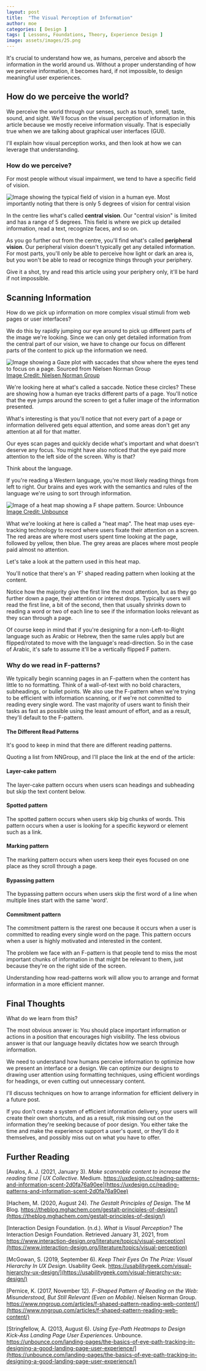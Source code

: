 ```yaml
---
layout: post
title:  "The Visual Perception of Information"
author: moe
categories: [ Design ]
tags: [ Lessons, Foundations, Theory, Experience Design ]
image: assets/images/25.png
---
```

It's crucial to understand how we, as humans, perceive and absorb the information in the world around us. Without a proper understanding of how we perceive information, it becomes hard, if not impossible, to design meaningful user experiences.

## How do we perceive the world?

We perceive the world through our senses, such as touch, smell, taste, sound, and sight. We'll focus on the visual perception of information in this article because we mostly receive information visually. That is especially true when we are talking about graphical user interfaces (GUI).

I'll explain how visual perception works, and then look at how we can leverage that understanding.

### How do we perceive?

For most people without visual impairment, we tend to have a specific field of vision.

![Image showing the typical field of vision in a human eye. Most importantly noting that there is only 5 degrees of vision for central vision](/assets/images/visual-perception-information/3.png "Field of Vision")

In the centre lies what's called **central vision**. Our "central vision" is limited and has a range of 5 degrees. This field is where we pick up detailed information, read a text, recognize faces, and so on.

As you go further out from the centre, you'll find what's called **peripheral vision**. Our peripheral vision doesn't typically get any detailed information. For most parts, you'll only be able to perceive how light or dark an area is, but you won't be able to read or recognize things through your periphery.

Give it a shot, try and read this article using your periphery only, it'll be hard if not impossible.

## Scanning Information

How do we pick up information on more complex visual stimuli from web pages or user interfaces?

We do this by rapidly jumping our eye around to pick up different parts of the image we're looking. Since we can only get detailed information from the central part of our vision, we have to change our focus on different parts of the content to pick up the information we need.

![Image showing a Gaze plot with saccades that show where the eyes tend to focus on a page. Sourced from Nielsen Norman Group](/assets/images/visual-perception-information/2.png "Gaze Plot")
[Image Credit: Nielsen Norman Group](https://www.nngroup.com/articles/f-shaped-pattern-reading-web-content/)

We're looking here at what's called a saccade.  Notice these circles? These are showing how a human eye tracks different parts of a page. You'll notice that the eye jumps around the screen to get a fuller image of the information presented.

What's interesting is that you'll notice that not every part of a page or information delivered gets equal attention, and some areas don't get any attention at all for that matter.

Our eyes scan pages and quickly decide what's important and what doesn't deserve any focus. You might have also noticed that the eye paid more attention to the left side of the screen. Why is that?

Think about the language.

If you're reading a Western language, you're most likely reading things from left to right. Our brains and eyes work with the semantics and rules of the language we're using to sort through information.

![Image of a heat map showing a F shape pattern. Source: Unbounce](/assets/images/visual-perception-information/3.png "Heatmap")
[Image Credit: Unbounce](https://unbounce.com/landing-pages/the-basics-of-eye-path-tracking-in-designing-a-good-landing-page-user-experience/)

What we're looking at here is called a "heat map". The heat map uses eye-tracking technology to record where users fixate their attention on a screen. The red areas are where most users spent time looking at the page, followed by yellow, then blue. The grey areas are places where most people paid almost no attention.

Let's take a look at the pattern used in this heat map.

You'll notice that there's an 'F' shaped reading pattern when looking at the content.

Notice how the majority give the first line the most attention, but as they go further down a page, their attention or interest drops. Typically users will read the first line, a bit of the second, then that usually shrinks down to reading a word or two of each line to see if the information looks relevant as they scan through a page.

Of course keep in mind that if you're designing for a non-Left-to-Right language such as Arabic or Hebrew, then the same rules apply but are flipped/rotated to move with the language's read-direction. So in the case of Arabic, it's safe to assume it'll be a vertically flipped F pattern.

### Why do we read in F-patterns?
We typically begin scanning pages in an F-pattern when the content has little to no formatting. Think of a wall-of-text with no bold characters, subheadings, or bullet points.  We also use the F-pattern when we're trying to be efficient with information scanning, or if we're not committed to reading every single word.  The vast majority of users want to finish their tasks as fast as possible using the least amount of effort, and as a result, they'll default to the F-pattern.

#### The Different Read Patterns
It's good to keep in mind that there are different reading patterns.

Quoting a list from NNGroup, and I'll place the link at the end of the article:

#### Layer-cake pattern
The layer-cake pattern occurs when users scan headings and subheading but skip the text content below.

#### Spotted pattern
The spotted pattern occurs when users skip big chunks of words. This pattern occurs when a user is looking for a specific keyword or element such as a link.

#### Marking pattern
The marking pattern occurs when users keep their eyes focused on one place as they scroll through a page.

#### Bypassing pattern
The bypassing pattern occurs when users skip the first word of a line when multiple lines start with the same 'word'.

#### Commitment pattern
The commitment pattern is the rarest one because it occurs when a user is committed to reading every single word on the page. This pattern occurs when a user is highly motivated and interested in the content.

The problem we face with an F-pattern is that people tend to miss the most important chunks of information in that might be relevant to them, just because they're on the right side of the screen.

Understanding how read-patterns work will allow you to arrange and format information in a more efficient manner.

## Final Thoughts
What do we learn from this?

The most obvious answer is: You should place important information or actions in a position that encourages high visibility. The less obvious answer is that our language heavily dictates how we search through information.

We need to understand how humans perceive information to optimize how we present an interface or a design. We can optimize our designs to drawing user attention using formatting techniques, using efficient wordings for headings, or even cutting out unnecessary content.

I'll discuss techniques on how to arrange information for efficient delivery in a future post.

If you don't create a system of efficient information delivery, your users will create their own shortcuts, and as a result, risk missing out on the information they're seeking because of poor design. You either take the time and make the experience support a user's quest, or they'll do it themselves, and possibly miss out on what you have to offer.

## Further Reading
[Avalos, A. J. (2021, January 3). *Make scannable content to increase the reading time | UX Collective*. Medium. https://uxdesign.cc/reading-patterns-and-information-scent-2d0fa76a90ee](https://uxdesign.cc/reading-patterns-and-information-scent-2d0fa76a90ee)

[Hachem, M. (2020, August 24). *The Gestalt Principles of Design*. The M Blog. https://theblog.mghachem.com/gestalt-principles-of-design/](https://theblog.mghachem.com/gestalt-principles-of-design/)

[Interaction Design Foundation. (n.d.). *What is Visual Perception?* The Interaction Design Foundation. Retrieved January 31, 2021, from https://www.interaction-design.org/literature/topics/visual-perception](https://www.interaction-design.org/literature/topics/visual-perception)

[McGowan, S. (2019, September 6). *Keep Their Eyes On The Prize: Visual Hierarchy In UX Design*. Usability Geek. https://usabilitygeek.com/visual-hierarchy-ux-design/](https://usabilitygeek.com/visual-hierarchy-ux-design/)

[Pernice, K. (2017, November 12). *F-Shaped Pattern of Reading on the Web: Misunderstood, But Still Relevant (Even on Mobile)*. Nielsen Norman Group. https://www.nngroup.com/articles/f-shaped-pattern-reading-web-content/](https://www.nngroup.com/articles/f-shaped-pattern-reading-web-content/)

[Stringfellow, A. (2013, August 6). *Using Eye-Path Heatmaps to Design Kick-Ass Landing Page User Experiences*. Unbounce. https://unbounce.com/landing-pages/the-basics-of-eye-path-tracking-in-designing-a-good-landing-page-user-experience/](https://unbounce.com/landing-pages/the-basics-of-eye-path-tracking-in-designing-a-good-landing-page-user-experience/)
